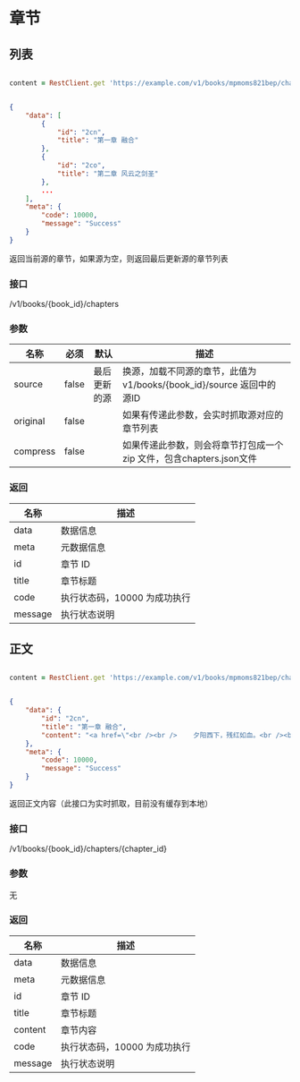 # 章节

## 列表

```ruby

content = RestClient.get 'https://example.com/v1/books/mpmoms821bep/chapters'
```

```json

{
    "data": [
        {
            "id": "2cn",
            "title": "第一章 融合"
        },
        {
            "id": "2co",
            "title": "第二章 风云之剑圣"
        },
        ...
    ],
    "meta": {
        "code": 10000,
        "message": "Success"
    }
}
```

返回当前源的章节，如果源为空，则返回最后更新源的章节列表

### 接口

/v1/books/{book_id}/chapters

### 参数

名称 | 必须| 默认 | 描述
--------- | -------| ------- | -----------
source | false| 最后更新的源 | 换源，加载不同源的章节，此值为 v1/books/{book_id}/source 返回中的 源ID
original| false | | 如果有传递此参数，会实时抓取源对应的章节列表
compress| false || 如果传递此参数，则会将章节打包成一个 zip 文件，包含chapters.json文件

### 返回

名称 | 描述
--------- | -------
data|数据信息
meta|元数据信息
id|章节 ID
title|章节标题
code|执行状态码，10000 为成功执行
message|执行状态说明


## 正文

```ruby

content = RestClient.get 'https://example.com/v1/books/mpmoms821bep/chapters/2cn'
```

```json

{
    "data": {
        "id": "2cn",
        "title": "第一章 融合",
        "content": "<a href=\"<br /><br />    夕阳西下，残红如血。<br /><br />    树林旁，溪流岸，碎石上一个少年猛地坐起，一阵咳嗽，吐出了几口污水。<br /><br />    “好疼！”楚阳皱紧眉头，痛苦不堪，迷糊的眼睛终于看清周围的情况，顿时一呆，“这、这是哪里？我不是刚买一个青铜门的小挂饰，..."
    },
    "meta": {
        "code": 10000,
        "message": "Success"
    }
}
```

返回正文内容（此接口为实时抓取，目前没有缓存到本地）

### 接口

/v1/books/{book_id}/chapters/{chapter_id}

### 参数

无

### 返回

名称 | 描述
--------- | -------
data|数据信息
meta|元数据信息
id|章节 ID
title|章节标题
content|章节内容
code|执行状态码，10000 为成功执行
message|执行状态说明


